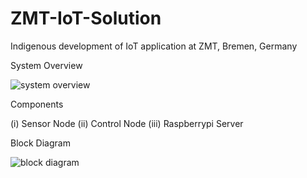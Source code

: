 # ZMT-IoT-Solution
Indigenous development of IoT application at ZMT, Bremen, Germany


System Overview



![system overview](https://user-images.githubusercontent.com/28051246/47307820-4f2e2a80-d630-11e8-98b0-1dcd7dd65e2b.jpg)



Components

(i)   Sensor Node
(ii)  Control Node
(iii) Raspberrypi Server



Block Diagram 



![block diagram](https://user-images.githubusercontent.com/28051246/47307682-f068b100-d62f-11e8-81ff-0dfbf14f0129.jpg)
